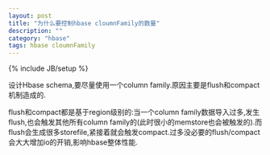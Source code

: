 ```yaml
---
layout: post
title: "为什么要控制hbase cloumnFamily的数量"
description: ""
category: "hbase"
tags: hbase cloumnFamily
---
```

{% include JB/setup %}

设计Hbase schema,要尽量使用一个column family.原因主要是flush和compact机制造成的.

flush和compact都是基于region级别的:当一个column family数据导入过多,发生flush,也会触发其他所有column family的(此时很小的memstore也会被触发的).而flush会生成很多storefile,紧接着就会触发compact.过多没必要的flush/compact会大大增加io的开销,影响hbase整体性能.

<!-- more -->
